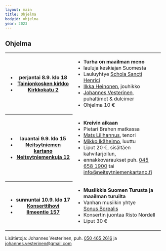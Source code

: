 ```yaml
---
layout: main
title: Ohjelma
bodyid: ohjelma
year: 2023
---
```

## Ohjelma


<table>
<tr><th><ul>
<li>perjantai&nbsp;8.9.&nbsp;klo&nbsp;18</li>
<li><a href="../tapahtumapaikat/">Tainionkosken&nbsp;kirkko</a></li>
<li><a href="https://www.google.com/maps/place/Kirkkokatu+2,+55120+Imatra/">Kirkkokatu 2</a></li>
</ul></th>

<td><ul>
<li><b>Turha on maailman meno</b></li>
<li>lauluja keskiajan Suomesta</li>
<li>Lauluyhtye <a href="../esiintyjat/schola-sancti-henrici/">Schola Sancti Henrici</a></li>
<li><a href="../esiintyjat/ilkka-heinonen/">Ilkka Heinonen</a>, jouhikko</li>
<li><a href="../esiintyjat/johannes-vesterinen/">Johannes Vesterinen</a>, puhaltimet &amp; dulcimer</li>
<li>Ohjelma 10 €</li>
</ul></td></tr>

<tr><th><ul>
<li>lauantai&nbsp;9.9.&nbsp;klo&nbsp;15</li>
<li><a href="../tapahtumapaikat/">Neitsytniemen kartano</a></li>
<li><a href="https://www.google.com/maps/place/Neitsytniemenkuja+12,+Imatra">Neitsytniemenkuja 12</a></li>
</ul></th>

<td><ul>
<li><b>Kreivin aikaan</b></li>
<li>Pietari Brahen matkassa</li>
<li><a href="../esiintyjat/mats-lillhannus/">Mats Lillhannus</a>, tenori</li>
<li><a href="../esiintyjat/mikko-ikaheimo/">Mikko Ikäheimo</a>, luuttu</li>
<li>Liput 20 €, sisältäen kahvitarjoilun,</li>
<li>ennakkovaraukset puh.
<a href="tel:+358456581900">045 658 1900</a>
tai <a href="mailto:info@neitsytniemenkartano.fi">info@neitsytniemenkartano.fi</a></li>
</ul></td></tr>


<tr><th><ul>
<li>sunnuntai&nbsp;10.9.&nbsp;klo&nbsp;17</li>
<li><a href="../tapahtumapaikat/">Konserttihovi</a></li>
<li><a href="https://www.google.com/maps/place/Ilmeentie+157,+Imatra">Ilmeentie 157</a></li>
</ul></th>

<td><ul>
<li><b>Musiikkia Suomen Turusta ja maailman turuilta</b></li>
<li>Vanhan musiikin yhtye <a href="../esiintyjat/sonus-borealis/">Sonus&nbsp;Borealis</a></li>
<li>Konsertin juontaa Risto Nordell</li>
<li>Liput 30 €</li>
</ul></td></tr>

</table>

<p>Lisätietoja: Johannes Vesterinen, puh.
<a href="tel:+358504652616">050 465 2616</a> ja
<a href="mailto:johannes.vesterinen@gmail.com">johannes.vesterinen@gmail.com</a></p>
